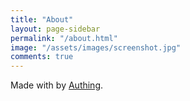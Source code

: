 ```yaml
---
title: "About"
layout: page-sidebar
permalink: "/about.html"
image: "/assets/images/screenshot.jpg"
comments: true
---
```

Made with <i class="fa fa-heart text-danger"></i> by [Authing](https://authing.cn/).
